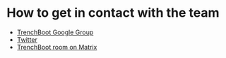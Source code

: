 # How to get in contact with the team

* [TrenchBoot Google Group](https://groups.google.com/g/trenchboot-devel)
* [Twitter](https://twitter.com/TrenchBoot)
* [TrenchBoot room on Matrix](https://matrix.to/#/#OSFW-Trenchboot:matrix.org)
